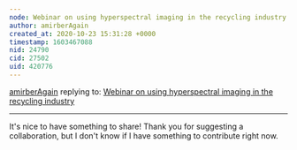 ```yaml
---
node: Webinar on using hyperspectral imaging in the recycling industry 
author: amirberAgain
created_at: 2020-10-23 15:31:28 +0000
timestamp: 1603467088
nid: 24790
cid: 27502
uid: 420776
---
```




[amirberAgain](../profile/amirberAgain) replying to: [Webinar on using hyperspectral imaging in the recycling industry ](../notes/amirberAgain/10-22-2020/webinar-on-using-hyperspectral-imaging-in-the-recycling-industry)

----
It's nice to have something to share!
Thank you for suggesting a collaboration, but I don't know if I have something to contribute right now. 
